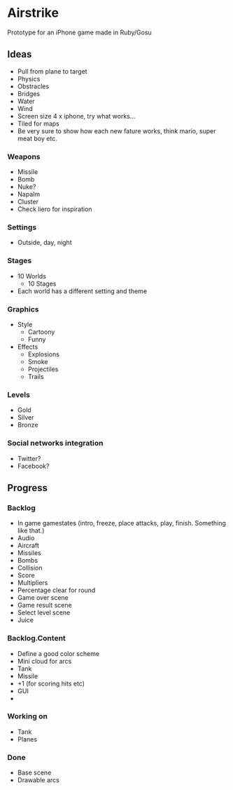 # Airstrike

Prototype for an iPhone game made in Ruby/Gosu

## Ideas
* Pull from plane to target
* Physics
* Obstracles
* Bridges
* Water
* Wind
* Screen size 4 x iphone, try what works...
* Tiled for maps
* Be very sure to show how each new fature works, think mario, super meat boy etc.

### Weapons
* Missile
* Bomb
* Nuke?
* Napalm
* Cluster
* Check liero for inspiration

### Settings
* Outside, day, night

### Stages
* 10 Worlds
	* 10 Stages
* Each world has a different setting and theme

### Graphics
* Style
	* Cartoony
	* Funny
* Effects
	* Explosions
	* Smoke
	* Projectiles
	* Trails

### Levels
* Gold
* Silver
* Bronze

### Social networks integration
* Twitter?
* Facebook?

## Progress

### Backlog
* In game gamestates (intro, freeze, place attacks, play, finish. Something like that.)
* Audio
* Aircraft
* Missiles
* Bombs
* Collision
* Score
* Multipliers
* Percentage clear for round
* Game over scene
* Game result scene
* Select level scene
* Juice

### Backlog.Content
* Define a good color scheme
* Mini cloud for arcs
* Tank
* Missile
* +1 (for scoring hits etc)
* GUI
* 

### Working on
* Tank
* Planes

### Done
* Base scene
* Drawable arcs
